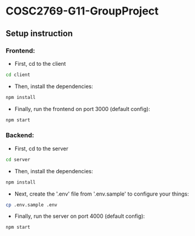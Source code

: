 # COSC2769-G11-GroupProject

## Setup instruction

### Frontend:

- First, cd to the client

```bash
cd client
```

- Then, install the dependencies:

```bash
npm install
```

- Finally, run the frontend on port 3000 (default config):

```bash
npm start
```

### Backend:

- First, cd to the server

```bash
cd server
```

- Then, install the dependencies:

```bash
npm install
```

- Next, create the '.env' file from '.env.sample' to configure your things:

```bash
cp .env.sample .env
```

- Finally, run the server on port 4000 (default config):

```bash
npm start
```
